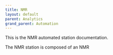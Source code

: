 ```yaml
---
title: NMR
layout: default
parent: Analytics
grand_parent: Automation
---
```


This is the NMR automated station documentation.

The NMR station is composed of an NMR
